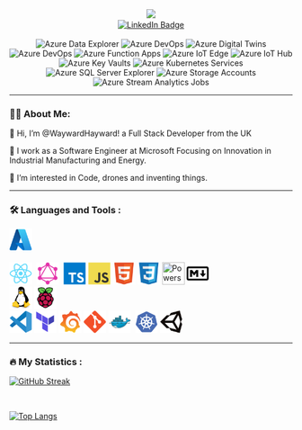 <div id="header" align="center">
  <img src="https://media.giphy.com/media/M9gbBd9nbDrOTu1Mqx/giphy.gif" width="100" />
</div>

<div id="badges" align="center">
    <a href="https://www.linkedin.com/in/haywardalex/">
      <img src="https://img.shields.io/badge/LinkedIn-blue?style=for-the-badge&logo=linkedin&logoColor=white" alt="LinkedIn Badge"/>
    </a>
    <br/>
    <img src="https://komarev.com/ghpvc/?username=waywardhayward&style=flat-square&color=blue" alt=""/>
    <br/>

<img src="https://github.com/benc-uk/icon-collection/blob/master/azure-icons/Azure-Data-Explorer-Clusters.svg" title="Azure Data Explorer" alt="Azure  Data Explorer" width="8" height="8" />
  <img src="https://github.com/benc-uk/icon-collection/blob/master/azure-icons/Azure-DevOps.svg" title="Azure DevOps" alt="Azure DevOps" width="8" height="8" />
  <img src="https://github.com/benc-uk/icon-collection/blob/master/azure-icons/Digital-Twins.svg" title="Azure Digital Twins" alt="Azure Digital Twins" width="8" height="8" />
  <img src="https://github.com/benc-uk/icon-collection/blob/master/azure-icons/Event-Hubs.svg" title="Azure Event Hubs" alt="Azure DevOps" width="8" height="8" />
  <img src="https://github.com/benc-uk/icon-collection/blob/master/azure-icons/Function-Apps.svg" title="Azure Function Apps" alt="Azure Function Apps" width="8" height="8" />
  <img src="https://github.com/benc-uk/icon-collection/blob/master/azure-icons/IoT-Edge.svg" title="Azure IoT Edge" alt="Azure IoT Edge" width="8" height="8" />
  <img src="https://github.com/benc-uk/icon-collection/blob/master/azure-icons/IoT-Hub.svg" title="Azure IoT Hub" alt="Azure IoT Hub"width="8" height="8" />
  <img src="https://github.com/benc-uk/icon-collection/blob/master/azure-icons/Key-Vaults.svg" title="Azure Key Vaults" alt="Azure Key Vaults" width="8" height="8" />
  <img src="https://github.com/benc-uk/icon-collection/blob/master/azure-icons/Kubernetes-Services.svg" title="Azure Kubernetes Services" alt="Azure Kubernetes Services" width="8" height="8" />
  
  <img src="https://github.com/benc-uk/icon-collection/blob/master/azure-icons/SQL-Server.svg" title="Azure SQL Server Explorer" alt="Azure SQL Server Explorer" width="8" height="8" />
  <img src="https://github.com/benc-uk/icon-collection/blob/master/azure-icons/Storage-Accounts.svg" title="Azure Storage Accounts" alt="Azure Storage Accounts" width="8" height="8" />
  <img src="https://github.com/benc-uk/icon-collection/blob/master/azure-icons/Stream-Analytics-Jobs.svg" title="Azure Stream Analytics Jobs" alt="Azure Stream Analytics Jobs" width="8" height="8" />
 
</div>

---

### 🧑‍🔬 About Me:


👋 Hi, I’m @WaywardHayward! a Full Stack Developer from the UK

💼 I work as a Software Engineer at Microsoft Focusing on Innovation in Industrial Manufacturing and Energy.

👀 I’m interested in Code, drones and inventing things.

---

### :hammer_and_wrench: Languages and Tools :

<div>
  <img src="https://github.com/devicons/devicon/blob/master/icons/azure/azure-original.svg" title="Azure" alt="Azure" width="40" height="40"/>&nbsp;
  <br/>
  
   <br/>
  <img src="https://github.com/devicons/devicon/blob/master/icons/react/react-original.svg" title="React" alt="React" width="40" height="40"/>&nbsp;
  <img src="https://github.com/devicons/devicon/blob/master/icons/graphql/graphql-plain.svg" title="Graphql" alt="Graphql" width="40" height="40"/>&nbsp;
  <img src="https://github.com/devicons/devicon/blob/master/icons/typescript/typescript-original.svg" title="Typescript" **alt="Typescript" width="40" height="40"/>
  <img src="https://github.com/devicons/devicon/blob/master/icons/javascript/javascript-original.svg" title="Javascript" **alt="Javascript" width="40" height="40"/>
  <img src="https://github.com/devicons/devicon/blob/master/icons/html5/html5-original.svg" title="HTML5" **alt="HTML5" width="40" height="40"/>
  <img src="https://github.com/devicons/devicon/blob/master/icons/css3/css3-original.svg" title="css" **alt="css" width="40" height="40"/>
  <img src="https://github.com/benc-uk/icon-collection/blob/master/azure-icons/Powershell.svg" title="Powershell" **alt="Powershell" width="40" height="40"/>
  <img src="https://github.com/devicons/devicon/blob/master/icons/markdown/markdown-original.svg" title="markdown" **alt="markdown" width="40" height="40"/>
  <br/>
  <img src="https://github.com/devicons/devicon/blob/master/icons/linux/linux-original.svg" title="linux" **alt="linux" width="40" height="40"/>
  <img src="https://github.com/devicons/devicon/blob/master/icons/raspberrypi/raspberrypi-original.svg" title="Raspberry PI" **alt="Raspberry PI" width="40" height="40"/>
   <br/>
  <img src="https://github.com/devicons/devicon/blob/master/icons/vscode/vscode-original.svg" title="vscode" **alt="vscode" width="40" height="40"/>
  <img src="https://github.com/devicons/devicon/blob/master/icons/terraform/terraform-original.svg" title="terraform" **alt="terraform" width="40" height="40"/>
  <img src="https://github.com/devicons/devicon/blob/master/icons/grafana/grafana-original.svg" title="grafana" **alt="grafana" width="40" height="40"/>
  <img src="https://github.com/devicons/devicon/blob/master/icons/git/git-original.svg" title="Git" **alt="Git" width="40" height="40"/>
  <img src="https://github.com/devicons/devicon/blob/master/icons/docker/docker-original.svg" title="Docker" alt="Docker" width="40" height="40"/>&nbsp;
  <img src="https://github.com/devicons/devicon/blob/master/icons/kubernetes/kubernetes-plain.svg" title="kubernetes" **alt="kubernetes" width="40" height="40"/>
  <img src="https://github.com/devicons/devicon/blob/master/icons/unity/unity-original.svg" title="Unity" alt="Unity" width="40" height="40"/>&nbsp;
</div>

---
### :fire: My Statistics :

[![GitHub Streak](http://github-readme-streak-stats.herokuapp.com?user=waywardhayward&theme=dark&background=000000)](https://git.io/streak-stats)

<br/>

[![Top Langs](https://github-readme-stats.vercel.app/api/top-langs/?username=waywardhayward)](https://github.com/waywardha/github-readme-stats)


<!---
WaywardHayward/WaywardHayward is a ✨ special ✨ repository because its `README.md` (this file) appears on your GitHub profile.
You can click the Preview link to take a look at your changes.
--->
